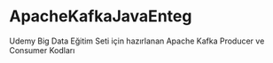 # ApacheKafkaJavaEnteg
Udemy Big Data Eğitim Seti için hazırlanan Apache Kafka Producer ve Consumer Kodları
